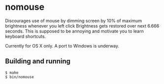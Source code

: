 # nomouse

Discourages use of mouse by dimming screen by 10% of maximum brightness
whenever you left click  Brightness gets restored over next 6.666 seconds.
This is supposed to be annoying and motivate you to learn keyboard shortcuts.

Currently for OS X only. A port to Windows is underway.

## Building and running

```
$ make
$ bin/nomouse
```
